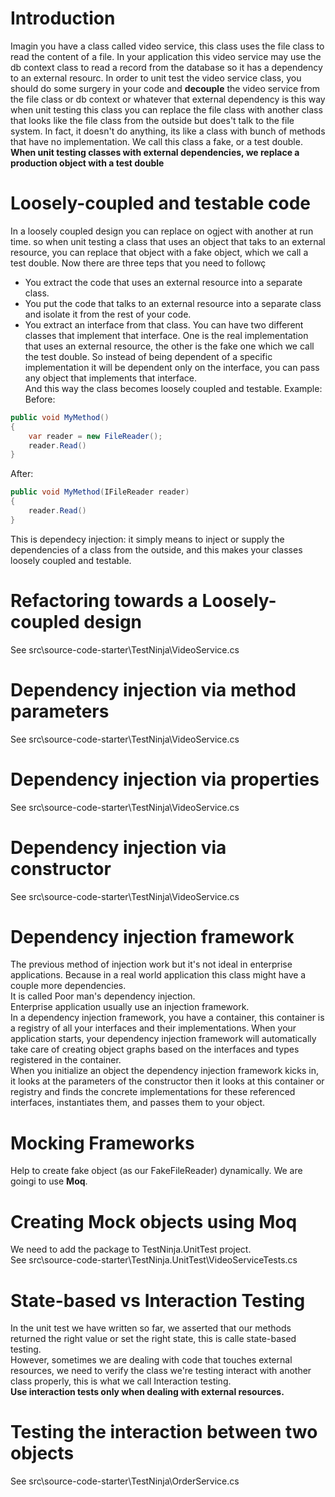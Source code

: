 # Introduction
Imagin you have a class called video service, this class uses the file class to read the content of a file. In your application this video service may use the db context class to read a record from the database so it has a dependency to an external resourc. In order to unit test the video service class, you should do some surgery in your code and **decouple** the video service from the file class or db context or whatever that external dependency is this way when unit testing this class you can replace the file class with another class that looks like the file class from the outside but does't talk to the file system. In fact, it doesn't do anything, its like a class with bunch of methods that have no implementation. We call this class a fake, or a test double.  
**When unit testing classes with external dependencies, we replace a production object with a test double**

# Loosely-coupled and testable code
In a loosely coupled design you can replace on ogject with another at run time. so when unit testing a class that uses an object that taks to an external resource, you can replace that object with a fake object, which we call a test double. Now there are three teps that you need to followç
- You extract the code that uses an external resource into a separate class. 
- You put the code that talks to an external resource into a separate class and isolate it from the rest of your code.
- You extract an interface from that class. You can have two different classes that implement that interface. One is the real implementation that uses an external resource, the other is the fake one which we call the test double. So instead of being dependent of a specific implementation it will be dependent only on the interface, you can pass any object that implements that interface.  
And this way the class becomes loosely coupled and testable.
Example:
Before:  
```c#
public void MyMethod()
{
    var reader = new FileReader();
    reader.Read()
}
```  
After:  
```c#
public void MyMethod(IFileReader reader)
{
    reader.Read()
}
```  
This is dependecy injection: it simply means to inject or supply the dependencies of a class from the outside, and this makes your classes loosely coupled and testable.

# Refactoring towards a Loosely-coupled design
See src\source-code-starter\TestNinja\VideoService.cs

# Dependency injection via method parameters
See src\source-code-starter\TestNinja\VideoService.cs

# Dependency injection via properties
See src\source-code-starter\TestNinja\VideoService.cs

# Dependency injection via constructor
See src\source-code-starter\TestNinja\VideoService.cs

# Dependency injection framework
The previous method of injection work but it's not ideal in enterprise applications. Because in a real world application this class might have a couple more dependencies.  
It is called Poor man's dependency injection.  
Enterprise application usually use an injection framework.  
In a dependency injection framework, you have a container, this container is a registry of all your interfaces and their implementations. When your application starts, your dependency injection framework will automatically take care of creating object graphs based on the interfaces and types registered in the container.  
When you initialize an object the dependency injection framework kicks in, it looks at the parameters of the constructor then it looks at this container or registry and finds the concrete implementations for these referenced interfaces, instantiates them, and passes them to your object.

# Mocking Frameworks
Help to create fake object (as our FakeFileReader) dynamically. We are goingi to use **Moq**.

# Creating Mock objects using Moq
We need to add the package to TestNinja.UnitTest project.  
See src\source-code-starter\TestNinja.UnitTest\VideoServiceTests.cs

# State-based vs Interaction Testing
In the unit test we have written so far, we asserted that our methods returned the right value or set the right state, this is calle state-based testing.  
However, sometimes we are dealing with code that touches external resources, we need to verify the class we're testing interact with another class properly, this is what we call Interaction testing.  
**Use interaction tests only when dealing with external resources.**  

# Testing the interaction between two objects
See src\source-code-starter\TestNinja\OrderService.cs
